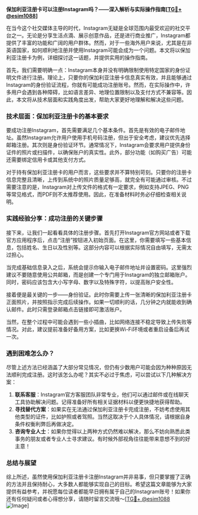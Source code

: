 **保加利亚注册卡可以注册Instagram吗？——深入解析与实际操作指南[[TG💪+ @esim1088](https://t.me/s/esim1088)]**

在当今这个社交媒体主导的时代，Instagram无疑是全球范围内最受欢迎的社交平台之一。无论是分享生活点滴、展示创意作品，还是进行商业推广，Instagram都提供了丰富的功能和广阔的用户群体。然而，对于一些海外用户来说，尤其是在非英语国家，如何顺利地注册并使用Instagram可能会成为一个问题。本文将以保加利亚注册卡为例，详细探讨这一话题，并提供实用的操作指南。

首先，我们需要明确一点：Instagram本身并没有明确限制使用特定国家的身份证明文件进行注册。理论上，只要你的保加利亚注册卡信息真实有效，并且能够通过Instagram的身份验证流程，你就有可能成功注册账号。然而，在实际操作中，许多用户会遇到各种障碍，比如语言差异、地理位置限制以及支付方式不兼容等。因此，本文将从技术层面和实践角度出发，帮助大家更好地理解和解决这些问题。

### 技术层面：保加利亚注册卡的基本要求

要成功注册Instagram，首先需要满足几个基本条件。首先是有效的电子邮件地址。虽然Instagram允许用户使用手机号码注册，但出于安全考虑，建议优先选择邮箱注册。其次则是身份验证环节。通常情况下，Instagram会要求用户提供身份证件的照片或扫描件，以确保账户的真实性。此外，部分功能（如购买广告）可能还需要绑定信用卡或其他支付方式。

对于持有保加利亚注册卡的用户而言，这些要求并不算特别苛刻。只要你的注册卡信息完整且清晰，上传到系统中的照片质量足够高，就完全有可能通过审核。不过需要注意的是，Instagram对上传文件的格式有一定要求，例如支持JPEG、PNG等常见格式，而PDF则不太推荐使用。因此，在准备材料时务必仔细检查相关说明。

### 实践经验分享：成功注册的关键步骤

接下来，让我们一起看看具体的注册步骤。首先打开Instagram官方网站或者下载官方应用程序后，点击“注册”按钮进入初始页面。在这里，你需要填写一些基本信息，包括姓名、生日以及性别等。这部分内容可以根据实际情况自由填写，无需太过担心。

当完成基础信息录入之后，系统会提示你输入电子邮件地址并设置密码。这里强烈建议不要随意使用公共邮箱，而是创建一个专门用于Instagram的独立邮箱账户。同时，密码应该包含大小写字母、数字以及特殊字符，以提高账户安全性。

接着便是最关键的一步——身份验证。此时你需要上传一张清晰的保加利亚注册卡正面照片，并按照指示完成后续操作。如果一切顺利的话，几分钟之内就能收到确认邮件。此时只需登录邮箱点击链接即可激活账户。

当然，在整个过程中可能会遇到一些小插曲，比如网络连接不稳定导致上传失败等情况。对此，建议提前准备好备用方案，比如更换Wi-Fi环境或者重启设备后再试一次。

### 遇到困难怎么办？

尽管上述方法已经涵盖了大部分常见情况，但仍有少数用户可能会因为种种原因无法顺利完成注册。这时该怎么办呢？其实不必过于焦虑，可以尝试以下几种解决方案：

1. **联系客服**：Instagram官方客服团队非常专业，他们可以通过邮件或在线聊天工具协助解决问题。记得准备好所有相关证据材料以便更快捷地获得帮助。
2. **寻找替代方案**：如果实在无法通过保加利亚注册卡完成注册，不妨考虑使用其他类型的证件，比如护照或者驾照。当然这取决于个人具体情况，请根据自身条件权衡利弊后再做决定。
3. **咨询专业人士**：如果你觉得以上两种方式仍然难以解决，那么不妨向熟悉此类事务的朋友或者专业人士寻求建议。有时候外部视角往往能带来意想不到的好主意！

### 总结与展望

综上所述，虽然使用保加利亚注册卡注册Instagram并非易事，但只要掌握了正确的方法并且保持耐心，大多数人都能够实现自己的目标。希望这篇文章能够为大家提供有益参考，并祝愿每位读者都能早日拥有属于自己的Instagram账号！如果你还有任何疑问或者心得想分享，请随时留言交流哦～[[TG💪+ @esim1088](https://t.me/s/esim1088) ![Image](https://i.postimg.cc/4NQfJmqS/Snipaste-2025-05-13-00-14-12.png)]